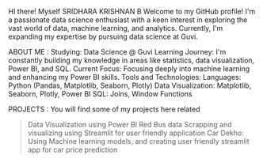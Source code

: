 HI there! Myself SRIDHARA KRISHNAN B 
Welcome to my GitHub profile! I'm a passionate data science enthusiast with a keen interest in exploring the vast world of data, machine learning, and analytics. Currently, I'm expanding my expertise by pursuing data science at Guvi.

ABOUT ME :
   Studying: Data Science @ Guvi
   Learning Journey: I'm constantly building my knowledge in areas like statistics, data visualization, Power BI, and SQL.
   Current Focus: Focusing deeply into machine learning and enhancing my Power BI skills.
   Tools and Technologies:
    Languages: Python (Pandas, Matplotlib, Seaborn, Plotly)
    Data Visualization: Matplotlib, Seaborn, Plotly, Power BI
    SQL: Joins, Window Functions 

PROJECTS :
You will find some of my projects here related
>Data Visualization using Power BI
>Red Bus data Scrapping and visualizing using Streamlit for user friendly application
>Car Dekho: Using Machine learning models, and creating user friendly streamlit app for car price prediction    
